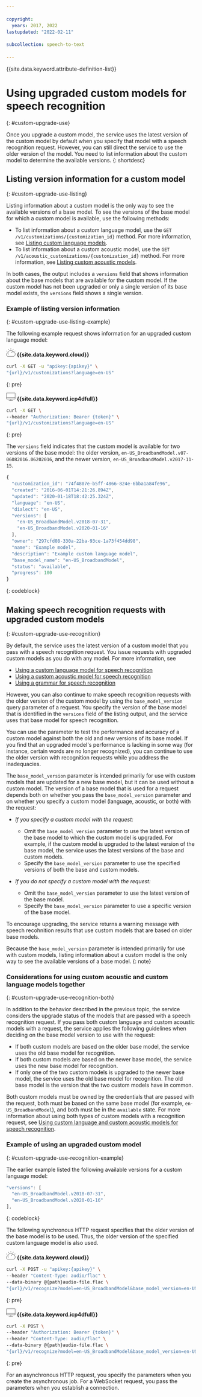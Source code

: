 ```yaml
---

copyright:
  years: 2017, 2022
lastupdated: "2022-02-11"

subcollection: speech-to-text

---
```


{{site.data.keyword.attribute-definition-list}}

# Using upgraded custom models for speech recognition
{: #custom-upgrade-use}

Once you upgrade a custom model, the service uses the latest version of the custom model by default when you specify that model with a speech recognition request. However, you can still direct the service to use the older version of the model. You need to list information about the custom model to determine the available versions.
{: shortdesc}

## Listing version information for a custom model
{: #custom-upgrade-use-listing}

Listing information about a custom model is the only way to see the available versions of a base model. To see the versions of the base model for which a custom model is available, use the following methods:

-   To list information about a custom language model, use the `GET /v1/customizations/{customization_id}` method. For more information, see [Listing custom language models](/docs/speech-to-text?topic=speech-to-text-manageLanguageModels#listModels-language).
-   To list information about a custom acoustic model, use the `GET /v1/acoustic_customizations/{customization_id}` method. For more information, see [Listing custom acoustic models](/docs/speech-to-text?topic=speech-to-text-manageAcousticModels#listModels-acoustic).

In both cases, the output includes a `versions` field that shows information about the base models that are available for the custom model. If the custom model has not been upgraded or only a single version of its base model exists, the `versions` field shows a single version.

### Example of listing version information
{: #custom-upgrade-use-listing-example}

The following example request shows information for an upgraded custom language model:

![IBM Cloud only](images/ibm-cloud.png) **{{site.data.keyword.cloud}}**

```bash
curl -X GET -u "apikey:{apikey}" \
"{url}/v1/customizations?language=en-US"
```
{: pre}

![Cloud Pak for Data only](images/cloud-pak.png) **{{site.data.keyword.icp4dfull}}**

```bash
curl -X GET \
--header "Authorization: Bearer {token}" \
"{url}/v1/customizations?language=en-US"
```
{: pre}

The `versions` field indicates that the custom model is available for two versions of the base model: the older version, `en-US_BroadbandModel.v07-06082016.06202016`, and the newer version, `en-US_BroadbandModel.v2017-11-15`.

```javascript
{
  "customization_id": "74f4807e-b5ff-4866-824e-6bba1a84fe96",
  "created": "2016-06-01T14:21:26.894Z",
  "updated": "2020-01-18T18:42:25.324Z",
  "language": "en-US",
  "dialect": "en-US",
  "versions": [
    "en-US_BroadbandModel.v2018-07-31",
    "en-US_BroadbandModel.v2020-01-16"
  ],
  "owner": "297cfd08-330a-22ba-93ce-1a73f454dd98",
  "name": "Example model",
  "description": "Example custom language model",
  "base_model_name": "en-US_BroadbandModel",
  "status": "available",
  "progress": 100
}
```
{: codeblock}

## Making speech recognition requests with upgraded custom models
{: #custom-upgrade-use-recognition}

By default, the service uses the latest version of a custom model that you pass with a speech recognition request. You issue requests with upgraded custom models as you do with any model. For more information, see

-   [Using a custom language model for speech recognition](/docs/speech-to-text?topic=speech-to-text-languageUse)
-   [Using a custom acoustic model for speech recognition](/docs/speech-to-text?topic=speech-to-text-acousticUse)
-   [Using a grammar for speech recognition](/docs/speech-to-text?topic=speech-to-text-grammarUse)

However, you can also continue to make speech recognition requests with the older version of the custom model by using the `base_model_version` query parameter of a request. You specify the version of the base model that is identified in the `versions` field of the listing output, and the service uses that base model for speech recognition.

You can use the parameter to test the performance and accuracy of a custom model against both the old and new versions of its base model. If you find that an upgraded model's performance is lacking in some way (for instance, certain words are no longer recognized), you can continue to use the older version with recognition requests while you address the inadequacies.

The `base_model_version` parameter is intended primarily for use with custom models that are updated for a new base model, but it can be used without a custom model. The version of a base model that is used for a request depends both on whether you pass the `base_model_version` parameter and on whether you specify a custom model (language, acoustic, or both) with the request:

-   *If you specify a custom model with the request:*

    -   Omit the `base_model_version` parameter to use the latest version of the base model to which the custom model is upgraded. For example, if the custom model is upgraded to the latest version of the base model, the service uses the latest versions of the base and custom models.
    -   Specify the `base_model_version` parameter to use the specified versions of both the base and custom models.

-   *If you do not specify a custom model with the request:*

    -   Omit the `base_model_version` parameter to use the latest version of the base model.
    -   Specify the `base_model_version` parameter to use a specific version of the base model.

To encourage upgrading, the service returns a warning message with speech recohnition results that use custom models that are based on older base models.

Because the `base_model_version` parameter is intended primarily for use with custom models, listing information about a custom model is the only way to see the available versions of a base model.
{: note}

### Considerations for using custom acoustic and custom language models together
{: #custom-upgrade-use-recognition-both}

In addition to the behavior described in the previous topic, the service considers the upgrade status of the models that are passed with a speech recognition request. If you pass both custom language and custom acoustic models with a request, the service applies the following guidelines when deciding on the base model version to use with the request:

-   If both custom models are based on the older base model, the service uses the old base model for recognition.
-   If both custom models are based on the newer base model, the service uses the new base model for recognition.
-   If only one of the two custom models is upgraded to the newer base model, the service uses the old base model for recognition. The old base model is the version that the two custom models have in common.

Both custom models must be owned by the credentials that are passed with the request, both must be based on the same base model (for example, `en-US_BroadbandModel`), and both must be in the `available` state. For more information about using both types of custom models with a recognition request, see [Using custom language and custom acoustic models for speech recognition](/docs/speech-to-text?topic=speech-to-text-useBoth#useBothRecognize).

### Example of using an upgraded custom model
{: #custom-upgrade-use-recognition-example}

The earlier example listed the following available versions for a custom language model:

```javascript
"versions": [
  "en-US_BroadbandModel.v2018-07-31",
  "en-US_BroadbandModel.v2020-01-16"
],
```
{: codeblock}

The following synchronous HTTP request specifies that the older version of the base model is to be used. Thus, the older version of the specified custom language model is also used.

![IBM Cloud only](images/ibm-cloud.png) **{{site.data.keyword.cloud}}**

```bash
curl -X POST -u "apikey:{apikey}" \
--header "Content-Type: audio/flac" \
--data-binary @{path}audio-file.flac \
"{url}/v1/recognize?model=en-US_BroadbandModel&base_model_version=en-US_BroadbandModel.v2018-07-31&language_customization_id={customization_id}"
```
{: pre}

![Cloud Pak for Data only](images/cloud-pak.png) **{{site.data.keyword.icp4dfull}}**

```bash
curl -X POST \
--header "Authorization: Bearer {token}" \
--header "Content-Type: audio/flac" \
--data-binary @{path}audio-file.flac \
"{url}/v1/recognize?model=en-US_BroadbandModel&base_model_version=en-US_BroadbandModel.v2018-07-31&language_customization_id={customization_id}"
```
{: pre}

For an asynchronous HTTP request, you specify the parameters when you create the asynchronous job. For a WebSocket request, you pass the parameters when you establish a connection.
